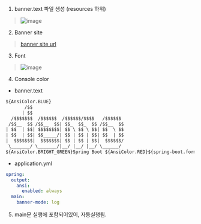 1. banner.text 파일 생성 (resources 하위)
> ![image](https://user-images.githubusercontent.com/60438691/212793042-b6db5d4d-ce86-43cb-a411-c0c69e07f02f.png)
2. Banner site 
>  [banner site url](http://patorjk.com/software/taag/#p=display&h=0&f=Big%20Money-ne&t=demo%20)
3. Font
> ![image](https://user-images.githubusercontent.com/60438691/212784507-11024ae7-4872-484f-917a-40ecef9132aa.png)
4. Console color
- banner.text
```txt
${AnsiColor.BLUE}
       /$$
      | $$
  /$$$$$$$  /$$$$$$  /$$$$$$/$$$$   /$$$$$$
 /$$__  $$ /$$__  $$| $$_  $$_  $$ /$$__  $$
| $$  | $$| $$$$$$$$| $$ \ $$ \ $$| $$  \ $$
| $$  | $$| $$_____/| $$ | $$ | $$| $$  | $$
|  $$$$$$$|  $$$$$$$| $$ | $$ | $$|  $$$$$$/
 \_______/ \_______/|__/ |__/ |__/ \______/
${AnsiColor.BRIGHT_GREEN}Spring Boot ${AnsiColor.RED}${spring-boot.formatted-version}
```
- application.yml
```yml
spring:
  output:
    ansi:
      enabled: always
  main:
    banner-mode: log
```
5. main문 실행에 포함되어있어, 자동실행됨.

